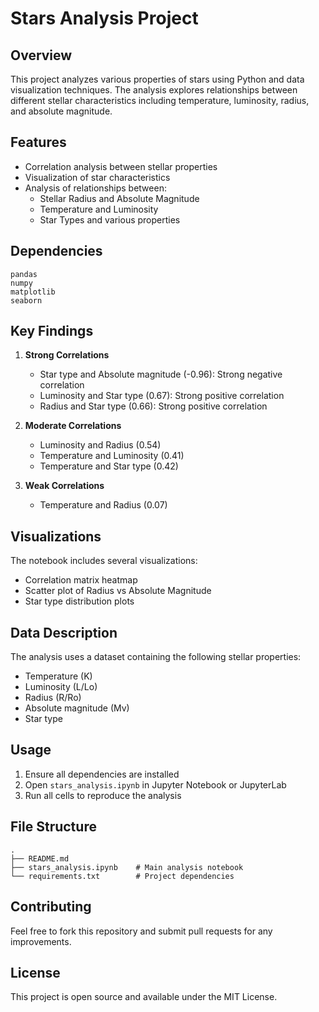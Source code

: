 # Stars Analysis Project

## Overview
This project analyzes various properties of stars using Python and data visualization techniques. The analysis explores relationships between different stellar characteristics including temperature, luminosity, radius, and absolute magnitude.

## Features
- Correlation analysis between stellar properties
- Visualization of star characteristics
- Analysis of relationships between:
  - Stellar Radius and Absolute Magnitude
  - Temperature and Luminosity
  - Star Types and various properties

## Dependencies
```
pandas
numpy
matplotlib
seaborn
```

## Key Findings
1. **Strong Correlations**
   - Star type and Absolute magnitude (-0.96): Strong negative correlation
   - Luminosity and Star type (0.67): Strong positive correlation
   - Radius and Star type (0.66): Strong positive correlation

2. **Moderate Correlations**
   - Luminosity and Radius (0.54)
   - Temperature and Luminosity (0.41)
   - Temperature and Star type (0.42)

3. **Weak Correlations**
   - Temperature and Radius (0.07)

## Visualizations
The notebook includes several visualizations:
- Correlation matrix heatmap
- Scatter plot of Radius vs Absolute Magnitude
- Star type distribution plots

## Data Description
The analysis uses a dataset containing the following stellar properties:
- Temperature (K)
- Luminosity (L/Lo)
- Radius (R/Ro)
- Absolute magnitude (Mv)
- Star type

## Usage
1. Ensure all dependencies are installed
2. Open `stars_analysis.ipynb` in Jupyter Notebook or JupyterLab
3. Run all cells to reproduce the analysis

## File Structure
```
.
├── README.md
├── stars_analysis.ipynb    # Main analysis notebook
└── requirements.txt        # Project dependencies
```

## Contributing
Feel free to fork this repository and submit pull requests for any improvements.

## License
This project is open source and available under the MIT License.
